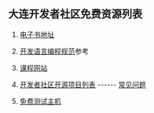 ## 大连开发者社区免费资源列表


1. [电子书地址](https://github.com/itdl/lib/blob/master/doc/ebook.md)

2. [开发语言编程规范](https://github.com/itdl/lib/blob/master/doc/style_guide.md)参考

3. [课程网站](https://github.com/itdl/lib/blob/master/doc/course_link.md)

4. [开发者社区开源项目列表](https://github.com/itdl)     ------    [常见问题](https://github.com/itdl/lib/blob/master/doc/opensource_qa.md)

5. [免费测试主机](https://github.com/itdl/lib/blob/master/doc/free_host.md)
